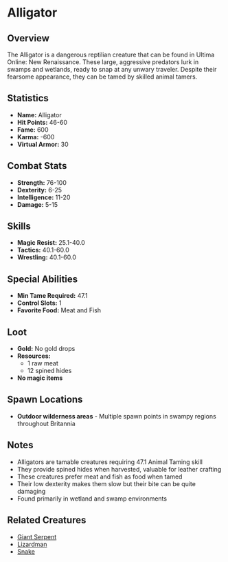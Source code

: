# Alligator
## Overview
The Alligator is a dangerous reptilian creature that can be found in Ultima Online: New Renaissance. These large, aggressive predators lurk in swamps and wetlands, ready to snap at any unwary traveler. Despite their fearsome appearance, they can be tamed by skilled animal tamers.
## Statistics
- **Name:** Alligator
- **Hit Points:** 46-60
- **Fame:** 600
- **Karma:** -600
- **Virtual Armor:** 30
## Combat Stats
- **Strength:** 76-100
- **Dexterity:** 6-25
- **Intelligence:** 11-20
- **Damage:** 5-15
## Skills
- **Magic Resist:** 25.1-40.0
- **Tactics:** 40.1-60.0
- **Wrestling:** 40.1-60.0
## Special Abilities
- **Min Tame Required:** 47.1
- **Control Slots:** 1
- **Favorite Food:** Meat and Fish
## Loot
- **Gold:** No gold drops
- **Resources:** 
  - 1 raw meat
  - 12 spined hides
- **No magic items**
## Spawn Locations
- **Outdoor wilderness areas** - Multiple spawn points in swampy regions throughout Britannia
## Notes
- Alligators are tamable creatures requiring 47.1 Animal Taming skill
- They provide spined hides when harvested, valuable for leather crafting
- These creatures prefer meat and fish as food when tamed
- Their low dexterity makes them slow but their bite can be quite damaging
- Found primarily in wetland and swamp environments
## Related Creatures
- [Giant Serpent](giant-serpent.html)
- [Lizardman](lizardman.html)
- [Snake](snake.html)